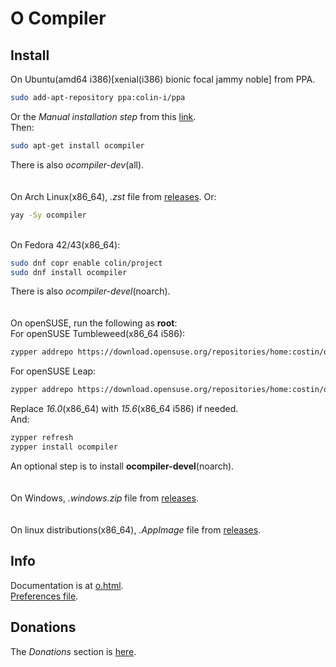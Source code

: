 # O Compiler

## Install
On Ubuntu(amd64 i386)[xenial(i386) bionic focal jammy noble] from PPA.
```sh
sudo add-apt-repository ppa:colin-i/ppa
```
Or the *Manual installation step* from this [link](https://gist.github.com/colin-i/e324e85e0438ed71219673fbcc661da6).\
Then:
```sh
sudo apt-get install ocompiler
```
There is also <i>ocompiler-dev</i>(all).\
\
\
On Arch Linux(x86_64), <i>.zst</i> file from [releases](https://github.com/colin-i/edor/releases). Or:
```sh
yay -Sy ocompiler
```
\
On Fedora 42/43(x86_64):
```sh
sudo dnf copr enable colin/project
sudo dnf install ocompiler
```
There is also <i>ocompiler-devel</i>(noarch).\
\
\
On openSUSE, run the following as __root__:\
For openSUSE Tumbleweed(x86_64 i586):
```sh
zypper addrepo https://download.opensuse.org/repositories/home:costin/openSUSE_Tumbleweed/home:costin.repo
```
For openSUSE Leap:
```sh
zypper addrepo https://download.opensuse.org/repositories/home:costin/openSUSE_Leap_16.0/home:costin.repo
```
Replace *16.0*(x86_64) with *15.6*(x86_64 i586) if needed.\
And:
```sh
zypper refresh
zypper install ocompiler
```
An optional step is to install **ocompiler-devel**(noarch).\
\
\
On Windows, <i>.windows.zip</i> file from [releases](https://github.com/colin-i/o/releases).\
\
\
On linux distributions(x86_64), <i>.AppImage</i> file from [releases](https://github.com/colin-i/o/releases).

## Info
Documentation is at [o.html](https://htmlpreview.github.io/?https://github.com/colin-i/o/blob/master/o.html).\
[Preferences file](https://raw.githubusercontent.com/colin-i/o/master/ocompiler.conf).

## Donations
The *Donations* section is [here](https://gist.github.com/colin-i/e324e85e0438ed71219673fbcc661da6).
